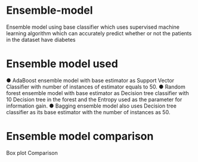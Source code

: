 # Ensemble-model
Ensemble model using base classifier which uses supervised machine learning algorithm which can accurately predict whether or not the patients in the dataset have diabetes

# Ensemble model used
● AdaBoost ensemble model with base estimator as Support Vector Classifier with
  number of instances of estimator equals to 50.
● Random forest ensemble model with base estimator as Decision tree classifier with
  10 Decision tree in the forest and the Entropy used as the parameter for information
  gain.
● Bagging ensemble model also uses Decision tree classifier as its base estimator with
  the number of instances as 50. 
  
# Ensemble model comparison
Box plot Comparison

